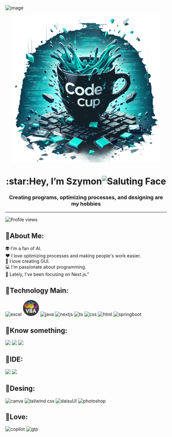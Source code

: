 ![image](https://github.com/CodeCup7/CodeCup7/assets/97393786/d991a7bd-1783-4dd3-be4d-bf9886c83f98)<div align="center">
<img width=461px height=461px src="https://github.com/CodeCup7/CodeCup7/blob/main/assets/logo-readme.png" alt="Project logo">
</div>

<h1 align="center">:star:Hey, I’m Szymon<img src="https://raw.githubusercontent.com/Tarikul-Islam-Anik/Animated-Fluent-Emojis/master/Emojis/Smilies/Saluting%20Face.png" alt="Saluting Face" width="50" height="50" /></h1>
<h3 align="center">Creating programs, optimizing processes, and designing are my hobbies</h3> 
<hr />
<img src="https://komarev.com/ghpvc/?username=CodeCup7&style=flat-square&color=blue" alt="Profile views"/>

## :boy:About Me:
:alien: I'm a fan of AI.
<br>:heart: I love optimizing processes and making people's work easier.
<br>:triangular_ruler: I love creating GUI.
<br>:computer: I'm passionate about programming.
<br>:construction_worker: Lately, I've been focusing on Next.js."

 ## :hammer:Technology Main:
 <div>
   <img src="https://upload.wikimedia.org/wikipedia/commons/thumb/3/34/Microsoft_Office_Excel_%282019%E2%80%93present%29.svg/1101px-Microsoft_Office_Excel_%282019%E2%80%93present%29.svg.png" width="50" height="50" alt="excel">
   <img src="https://raw.githubusercontent.com/github/explore/71e4a0fc524fd1d7a0d9a940aa6b91f31458a87b/topics/vba/vba.png" width="50" height="50" alt="vba">
   <img src="https://user-images.githubusercontent.com/25181517/117201156-9a724800-adec-11eb-9a9d-3cd0f67da4bc.png" width="50" height="50" alt="java" />
   <img src="https://github.com/marwin1991/profile-technology-icons/assets/136815194/5f8c622c-c217-4649-b0a9-7e0ee24bd704" width="50" height="50" alt="nextjs" />
   <img src="https://user-images.githubusercontent.com/25181517/183890598-19a0ac2d-e88a-4005-a8df-1ee36782fde1.png" width="50" height="50" alt="ts" />
   <img src="https://user-images.githubusercontent.com/25181517/183898674-75a4a1b1-f960-4ea9-abcb-637170a00a75.png" width="50" height="50" alt="css" />
   <img src="https://user-images.githubusercontent.com/25181517/192158954-f88b5814-d510-4564-b285-dff7d6400dad.png" width="50" height="50" alt="html" />
   <img src="https://user-images.githubusercontent.com/25181517/183891303-41f257f8-6b3d-487c-aa56-c497b880d0fb.png" width="50" height="50" alt="springboot" />
 </div>

  ## :hammer:Know something:
  
<div>
   <img src="https://img.shields.io/badge/Hibernate-59666C?style=for-the-badge&logo=Hibernate&logoColor=white alt="hibernate" />
   <img src="https://img.shields.io/badge/MongoDB-4EA94B?style=for-the-badge&logo=mongodb&logoColor=white alt="mongoDB" />
   <img src="https://img.shields.io/badge/Sqlite-003B57?style=for-the-badge&logo=sqlite&logoColor=white alt="sqlite" />
</div>

  ## :hammer:IDE:
  <div>
   <img src="https://img.shields.io/badge/Eclipse-2C2255?style=for-the-badge&logo=eclipse&logoColor=white alt="eclipse" />
   <img src="https://img.shields.io/badge/Visual_Studio_Code-0078D4?style=for-the-badge&logo=visual%20studio%20code&logoColor=white alt="visual studio" />
  </div>

  ## :hammer:Desing:
  <div>
     <img src="https://img.shields.io/badge/Canva-%2300C4CC.svg?&style=for-the-badge&logo=Canva&logoColor=white"  alt="canva" />
     <img src="https://img.shields.io/badge/Tailwind_CSS-38B2AC?style=for-the-badge&logo=tailwind-css&logoColor=white" alt="tailwind css" />
     <img src="https://img.shields.io/badge/daisyUI-1ad1a5?style=for-the-badge&logo=daisyui&logoColor=white" alt="daisuUI" />
     <img src="https://img.shields.io/badge/Adobe%20Photoshop-31A8FF?style=for-the-badge&logo=Adobe%20Photoshop&logoColor=black" alt="photoshop" />
  </div>

   ## :hammer:Love:
   </div>
    <img src="https://upload.wikimedia.org/wikipedia/commons/thumb/2/2a/Microsoft_365_Copilot_Icon.svg/1200px-Microsoft_365_Copilot_Icon.svg.png" width="50" height="50" alt="copilot" />
    <img src="https://uxwing.com/wp-content/themes/uxwing/download/brands-and-social-media/chatgpt-icon.png" width="50" height="50" alt="gtp" />
  </div>
